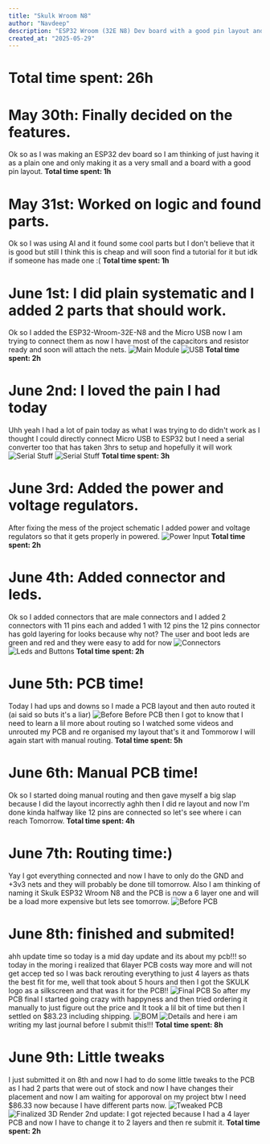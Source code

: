```yaml
---
title: "Skulk Wroom N8"
author: "Navdeep"
description: "ESP32 Wroom (32E N8) Dev board with a good pin layout and is cool!"
created_at: "2025-05-29"
---
```

# Total time spent: 26h
# May 30th: Finally decided on the features.
Ok so as I was making an ESP32 dev board so I am thinking of just having it as a plain one and only making it as a very small and a board with a good pin layout.
**Total time spent: 1h**
# May 31st: Worked on logic and found parts.
Ok so I was using AI and it found some cool parts but I don't believe that it is good but still I think this is cheap and will soon find a tutorial for it but idk if someone has made one :(
**Total time spent: 1h**
# June 1st: I did plain systematic and I added 2 parts that should work.
Ok so I added the ESP32-Wroom-32E-N8 and the Micro USB now I am trying to connect them as now I have most of the capacitors and resistor ready and soon will attach the nets.
![Main Module](./Images/ESP32%20MODULE.png)
![USB](./Images/USB%20CONNECTOR.png)
**Total time spent: 2h**
# June 2nd: I loved the pain I had today
Uhh yeah I had a lot of pain today as what I was trying to do didn't work as I thought I could directly connect Micro USB to ESP32 but I need a serial converter too that has taken 3hrs to setup and hopefully it will work
![Serial Stuff](./Images/USB%20TO%20SERIAL.png)
![Serial Stuff](./Images/SERIAL%20SIGNALS%20HANDLING.png)
**Total time spent: 3h**
# June 3rd: Added the power and voltage regulators.
After fixing the mess of the project schematic I added power and voltage regulators so that it gets properly in powered.
![Power Input](./Images/Power%20Input.png)
**Total time spent: 2h**
# June 4th: Added connector and leds.
Ok so I added connectors that are male connectors and I added 2 connectors with 11 pins each and added 1 with 12 pins the 12 pins connector has gold layering for looks because why not? The user and boot leds are green and red and they were easy to add for now
![Connectors](./Images/CONNECTORS.png)
![Leds and Buttons](./Images/LEDS%20AND%20BUTTONS.png)
**Total time spent: 2h**
# June 5th: PCB time!
Today I had ups and downs so I made a PCB layout and then auto routed it (ai said so buts it's a liar)
![Before Before PCB](./Images/Before%20Before%20PCB.png)
then I got to know that I need to learn a lil more about routing so I watched some videos and unrouted my PCB and re organised my layout that's it and Tommorow I will again start with manual routing.
**Total time spent: 5h**
# June 6th: Manual PCB time!
Ok so I started doing manual routing and then gave myself a big slap because I did the layout incorrectly aghh then I did re layout and now I'm done kinda halfway like 12 pins are connected so let's see where i can reach Tomorrow.
**Total time spent: 4h**
# June 7th: Routing time:)
Yay I got everything connected and now I have to only do the GND and +3v3 nets and they will probably be done till tomorrow. Also I am thinking of naming it Skulk ESP32 Wroom N8 and the PCB is now a 6 layer one and will be a load more expensive but lets see tomorrow.
![Before PCB](./Images/Before%20PCB.png)
# June 8th: finished and submited!
ahh update time so today is a mid day update and its about my pcb!!! so today in the moring i realized that 6layer PCB costs way more and will not get accep ted so I was back rerouting everything to just 4 layers as thats the best fit for me, well that took about 5 hours and then I got the SKULK logo as a silkscreen and that was it for the PCB!!
![Final PCB](./Images/Final%20PCB.png)
So after my PCB final I started going crazy with happyness and then tried ordering it manually to just figure out the price and It took a lil bit of time but then I settled on $83.23 including shipping. 
![BOM](./JLCPCB/BOM.png)
![Details](./JLCPCB/Details.png)
and here i am writing my last journal before I submit this!!!
**Total time spent: 8h**
# June 9th: Little tweaks
I just submitted it on 8th and now I had to do some little tweaks to the PCB as I had 2 parts that were out of stock and now I have changes their placement and now I am waiting for apporoval on my project btw I need $86.33 now because I have different parts now.
![Tweaked PCB](./Images/Finalized%20PCB.png)
![Finalized 3D Render](./Images/Finalized%20Render.png)
2nd update: I got rejected because I had a 4 layer PCB and now I have to change it to 2 layers and then re submit it.
**Total time spent: 2h**